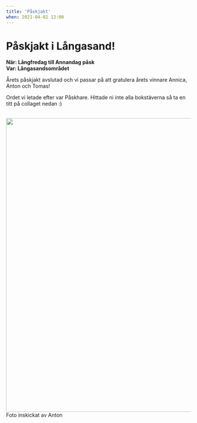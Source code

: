 ```yaml
---
title: 'Påskjakt'
when: 2021-04-02 12:00
---
```

# Påskjakt i Långasand!

<strong>När: Långfredag till Annandag påsk</strong><br>
<strong>Var: Långasandsområdet</strong>

Årets påskjakt avslutad och vi passar på att gratulera årets vinnare Annica, Anton och Tomas!

Ordet vi letade efter var Påskhare. Hittade ni inte alla bokstäverna så ta en titt på collaget nedan :)

<br>

<div class="center">
    <img width="800" src="/assets/images/paskjakt_2021.jpg" />
</div>
<div class="center">
    <span>Foto inskickat av Anton</span>
</div>

<br>
